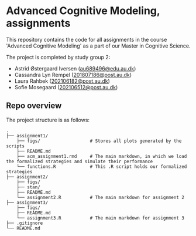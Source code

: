 # Advanced Cognitive Modeling, assignments
This repository contains the code for all assignments in the course 'Advanced Cognitive Modeling' as a part of our Master in Cognitive Science. 

The project is completed by study group 2:
- Astrid Østergaard Iversen (au689496@edu.au.dk)
- Cassandra Lyn Rempel (201807186@post.au.dk)
- Laura Rahbek (202106182@post.au.dk)
- Sofie Mosegaard (202106512@post.au.dk)


## Repo overview
The project structure is as follows:

```
.
├── assignment1/
    ├── figs/                   # Stores all plots generated by the scripts
    ├── README.md
    ├── acm_assignment1.rmd     # The main markdown, in which we load the formalized strategies and simulate their performance
    └── functions.R             # This .R script holds our formalized strategies
├── assignment2/
    ├── figs/
    ├── stan/
    ├── README.md
    └── assignment2.R           # The main markdown for assignment 2
├── assignment3/
    ├── figs/
    ├── README.md
    └── assignment3.R           # The main markdown for assignment 3
├── .gitignore
└── README.md

```
